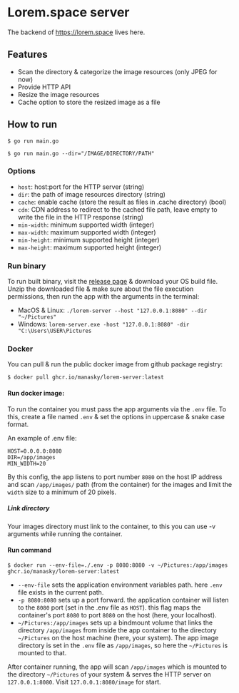# Lorem.space server
The backend of https://lorem.space lives here.

## Features
* Scan the directory & categorize the image resources (only JPEG for now)
* Provide HTTP API
* Resize the image resources
* Cache option to store the resized image as a file

## How to run

`$ go run main.go`

`$ go run main.go --dir="/IMAGE/DIRECTORY/PATH"`

### Options

* `host`: host:port for the HTTP server (string)
* `dir`: the path of image resources directory (string)
* `cache`: enable cache (store the result as files in .cache directory) (bool)
* `cdn`: CDN address to redirect to the cached file path, leave empty to write the file in the HTTP response (string)
* `min-width`: minimum supported width (integer)
* `max-width`: maximum supported width (integer)
* `min-height`: minimum supported height (integer)
* `max-height`: maximum supported height (integer)

### Run binary
To run built binary, visit the [release page](https://github.com/manasky/lorem-server/releases) & download your OS build file. Unzip the downloaded file & make sure about the file execution permissions, then run the app with the arguments in the terminal:

* MacOS & Linux: `./lorem-server --host "127.0.0.1:8080" --dir "~/Pictures"`
* Windows: `lorem-server.exe -host "127.0.0.1:8080" -dir "C:\Users\USER\Pictures`
### Docker
You can pull & run the public docker image from github package registry:

`$ docker pull ghcr.io/manasky/lorem-server:latest`

#### Run docker image:
To run the container you must pass the app arguments via the `.env` file. To this, create a file named `.env` & set the options in uppercase & snake case format.

An example of .env file:
```
HOST=0.0.0.0:8080
DIR=/app/images
MIN_WIDTH=20
```
By this config, the app listens to port number `8080` on the host IP address and scan `/app/images/` path (from the container) for the images and limit the `width` size to a minimum of 20 pixels.

##### Link directory
Your images directory must link to the container, to this you can use -v arguments while running the container.

#### Run command

`$ docker run --env-file=./.env -p 8080:8080 -v ~/Pictures:/app/images ghcr.io/manasky/lorem-server:latest`

* `--env-file` sets the application environment variables path. here `.env` file exists in the current path.
* `-p 8080:8080` sets up a port forward. the application container will listen to the `8080` port (set in the .env file as `HOST`). this flag maps the container's port `8080` to port `8080` on the host (here, your localhost).
* `~/Pictures:/app/images` sets up a bindmount volume that links the directory `/app/images` from inside the app container to the directory `~/Pictures` on the host machine (here, your system). The app image directory is set in the `.env` file as `/app/images`, so here the `~/Pictures` is mounted to that.


After container running, the app will scan `/app/images` which is mounted to the directory `~/Pictures` of your system & serves the HTTP server on `127.0.0.1:8080`. Visit `127.0.0.1:8080/image` for start.
